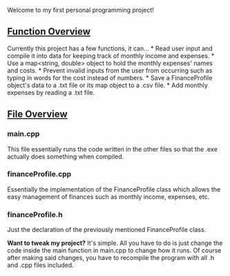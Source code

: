 Welcome to my first personal programming project!

## <ins>**Function Overview**<ins/>
Currently this project has a few functions, it can...
    * Read user input and compile it into data for keeping track of monthly income and expenses.
    * Use a map<string, double> object to hold the monthly expenses' names and costs.
    * Prevent invalid inputs from the user from occurring such as typing in words for the cost instead of numbers.
    * Save a FinanceProfile object's data to a .txt file or its map object to a .csv file.
    * Add monthly expenses by reading a .txt file.

## <ins>**File Overview**<ins/>
### main.cpp
This file essentially runs the code written in the other files so that the .exe actually does something when compiled.

### financeProfile.cpp
Essentially the implementation of the FinanceProfile class which allows the easy management of finances such as monthly income, expenses, etc.

### financeProfile.h
Just the declaration of the previously mentioned FinanceProfile class.


**Want to tweak my project?**
It's simple. All you have to do is just change the code inside the main function in main.cpp to change how it runs. Of course after making said changes, you have to recompile the program with all .h and .cpp files included.
